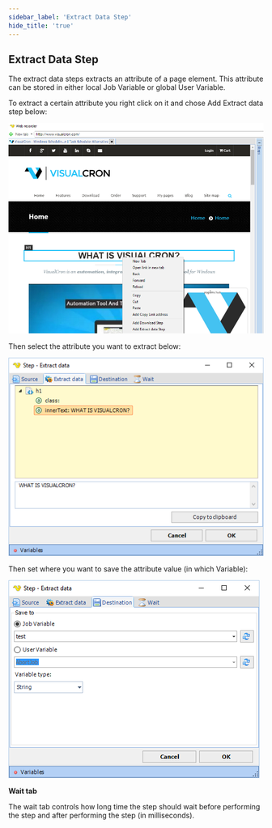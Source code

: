 ```yaml
---
sidebar_label: 'Extract Data Step'
hide_title: 'true'
---
```


## Extract Data Step

The extract data steps extracts an attribute of a page element. This attribute can be stored in either local Job Variable or global User Variable.
 
To extract a certain attribute you right click on it and chose Add Extract data step below:

![](../../../static/img/embim2.png)

Then select the attribute you want to extract below:

![](../../../static/img/extractdataattribute.png)

Then set where you want to save the attribute value (in which Variable):

![](../../../static/img/extractdatastepdestination.png)

**Wait tab**

The wait tab controls how long time the step should wait before performing the step and after performing the step (in milliseconds).

